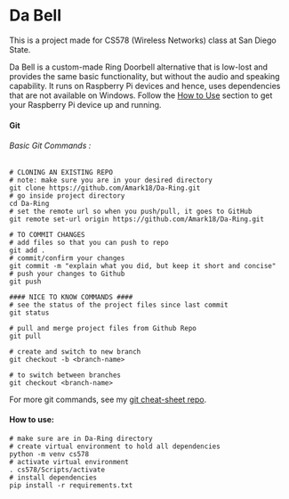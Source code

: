 # Da Bell
This is a project made for CS578 (Wireless Networks) class at San Diego State.

Da Bell is a custom-made Ring Doorbell alternative that is low-lost and provides the same basic functionality, but without the audio and speaking capability. It runs on Raspberry Pi devices and hence, uses dependencies that are not available on Windows. Follow the [How to Use](#how-to-use)  section to get your Raspberry Pi device up and running.

#### Git

###### Basic Git Commands :
```shell
# CLONING AN EXISTING REPO 
# note: make sure you are in your desired directory
git clone https://github.com/Amark18/Da-Ring.git
# go inside project directory
cd Da-Ring
# set the remote url so when you push/pull, it goes to GitHub
git remote set-url origin https://github.com/Amark18/Da-Ring.git

# TO COMMIT CHANGES
# add files so that you can push to repo
git add .
# commit/confirm your changes
git commit -m "explain what you did, but keep it short and concise"
# push your changes to Github
git push

#### NICE TO KNOW COMMANDS ####
# see the status of the project files since last commit
git status

# pull and merge project files from Github Repo
git pull

# create and switch to new branch
git checkout -b <branch-name>

# to switch between branches
git checkout <branch-name>

```

For more git commands, see my [git cheat-sheet repo](https://github.com/Amark18/Git-Cheat-Sheet).


#### How to use:

```shell
# make sure are in Da-Ring directory
# create virtual environment to hold all dependencies
python -m venv cs578
# activate virtual environment
. cs578/Scripts/activate
# install dependencies
pip install -r requirements.txt
```
